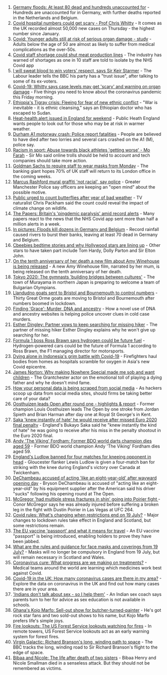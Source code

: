1. [Germany floods: At least 80 dead and hundreds unaccounted for](https://www.bbc.co.uk/news/world-europe-57858829) - Hundreds are unaccounted for in Germany, with further deaths reported in the Netherlands and Belgium.
2. [Covid hospital numbers could get scary - Prof Chris Whitty](https://www.bbc.co.uk/news/uk-57858864) - It comes as the UK recorded almost 50,000 new cases on Thursday - the highest number since January.
3. [Covid: Younger adults still at risk of serious organ damage - study](https://www.bbc.co.uk/news/health-57840825) - Adults below the age of 50 are almost as likely to suffer from medical complications as the over-50s.
4. [Covid staff shortage could shut meat production lines](https://www.bbc.co.uk/news/business-57856566) - The industry has warned of shortages as one in 10 staff are told to isolate by the NHS Covid app
5. [I will sweat blood to win voters' respect, says Sir Keir Starmer](https://www.bbc.co.uk/news/uk-politics-57848266) - The Labour leader tells the BBC his party has a "trust issue", after talking to some of its ex-voters.
6. [Covid-19: Whitty says case levels may get 'scary' and warning on organ damage](https://www.bbc.co.uk/news/uk-57849300) - Five things you need to know about the coronavirus pandemic this Friday morning.
7. [Ethiopia's Tigray crisis: Fleeing for fear of new ethnic conflict](https://www.bbc.co.uk/news/world-africa-57818673) - "War is inevitable - it is ethnic cleansing," says an Ethiopian doctor who has escaped to Sudan.
8. [Heat-health alert issued in England for weekend](https://www.bbc.co.uk/news/uk-57858950) - Public Heath England wants people to look out for those who may be at risk in warmer weather.
9. [Durham A1 motorway crash: Police report fatalities](https://www.bbc.co.uk/news/uk-england-tyne-57857358) - People are believed to have died after two lorries and several cars crashed on the A1 (M), police say.
10. [Racism in sport: Abuse towards black athletes 'getting worse' - Mo Farah](https://www.bbc.co.uk/news/uk-57857993) - Sir Mo said online trolls should be held to account and tech companies should take more action.
11. [Goldman Sachs to require staff to wear masks from Monday](https://www.bbc.co.uk/news/business-57855681) - The banking giant hopes 70% of UK staff will return to its London office in the coming weeks.
12. [Marcus Rashford mural graffiti 'not racial', say police](https://www.bbc.co.uk/news/uk-england-manchester-57852315) - Greater Manchester Police say officers are keeping an "open mind" about the possible motive.
13. [Public urged to count butterflies after year of bad weather](https://www.bbc.co.uk/news/uk-57859345) - TV naturalist Chris Packham said the count could reveal the impact of climate change on wildlife.
14. [The Papers: Britain's 'pingdemic paralysis' amid record alerts](https://www.bbc.co.uk/news/blogs-the-papers-57858393) - Many papers react to the news that the NHS Covid app sent more than half a million alerts in a week.
15. [In pictures: Floods kill dozens in Germany and Belgium](https://www.bbc.co.uk/news/world-europe-57858826) - Record rainfall caused rivers to burst their banks, leaving at least 70 dead in Germany and Belgium.
16. [Cbeebies bedtime stories and why Hollywood stars are lining up](https://www.bbc.co.uk/news/entertainment-arts-57827931) - Other stars to have taken part include Tom Hardy, Dolly Parton and Sir Elton John.
17. [On the tenth anniversary of her death a new film about Amy Winehouse is being released](https://www.bbc.co.uk/news/entertainment-arts-57850132) - A new Amy Winehouse film, narrated by her mum, is being released on the tenth anniversary of her death.
18. [Tokyo 2020: The gymnasts 'building bridges between cultures'](https://www.bbc.co.uk/news/world-asia-57839224) - The town of Murayama in northern Japan is preparing to welcome a team of Bulgarian Olympians.
19. [Llandudno goats sent to Bristol and Bournemouth to control numbers](https://www.bbc.co.uk/news/uk-wales-57849393) - Thirty Great Orme goats are moving to Bristol and Bournemouth after numbers boomed in lockdown.
20. [Finding 'Grace': Murder, DNA and ancestry](https://www.bbc.co.uk/news/technology-57801794) - How a novel use of DNA and ancestry websites is helping police uncover clues in cold case murders.
21. [Esther Dingley: Partner vows to keep searching for missing hiker](https://www.bbc.co.uk/news/uk-england-tyne-57818035) - The partner of missing hiker Esther Dingley explains why he won't give up searching for her.
22. [Formula 1 boss Ross Brawn says hydrogen could be future fuel](https://www.bbc.co.uk/sport/formula1/57842205) - Hydrogen-powered cars could be the future of Formula 1 according to Ross Brawn, the F1 managing director for motorsports.
23. [Dying alone in Indonesia's grim battle with Covid-19](https://www.bbc.co.uk/news/world-asia-57830770) - Firefighters haul bodies from homes as hospitals scramble for oxygen in Asia's new Covid epicentre.
24. [James Norton: Why making Nowhere Special made me sob and want children](https://www.bbc.co.uk/news/entertainment-arts-57769056) - The Grantchester actor on the emotional toll of playing a dying father and why he doesn't mind fame.
25. [How your personal data is being scraped from social media](https://www.bbc.co.uk/news/business-57841239) - As hackers scoop up data from social media sites, should firms be taking better care of your data?
26. [Oosthuizen leads Open after round one - highlights & report](https://www.bbc.co.uk/sport/golf/57854050) - Former champion Louis Oosthuizen leads The Open by one stroke from Jordan Spieth and Brian Harman after day one at Royal St George's in Kent.
27. [Saka 'knew instantly of hate' he would receive after missed Euro 2020 final penalty](https://www.bbc.co.uk/sport/football/57855251) - England's Bukayo Saka said he "knew instantly the kind of hate" he was going to receive after his miss in the penalty shootout in the Euro 2020 final.
28. [Andy 'The Viking' Fordham: Former BDO world darts champion dies aged 59](https://www.bbc.co.uk/sport/darts/57856227) - Former BDO world champion Andy 'The Viking' Fordham dies aged 59.
29. [England's Ludlow banned for four matches for kneeing opponent in head](https://www.bbc.co.uk/sport/rugby-union/57858884) - Gloucester flanker Lewis Ludlow is given a four-match ban for striking with the knee during England's victory over Canada at Twickenham.
30. [DeChambeau accused of acting 'like an eight-year-old' after wayward opening day](https://www.bbc.co.uk/sport/golf/57860263) - Bryson DeChambeau is accused of "acting like an eight-year-old" by his equipment supplier after the American said his driver "sucks" following his opening round at The Open.
31. [McGregor 'had multiple stress fractures in shin' going into Poirier fight ](https://www.bbc.co.uk/sport/mixed-martial-arts/57856435) - Conor McGregor says he was already injured before suffering a broken leg in the fight with Dustin Poirier in Las Vegas at UFC 264.
32. [Covid rules: What's changing when restrictions end on 19 July?](https://www.bbc.co.uk/news/explainers-52530518) - Major changes to lockdown rules take effect in England and Scotland, but some restrictions remain.
33. [The EU vaccine 'passport' and what it means for travel](https://www.bbc.co.uk/news/explainers-57665765) - An EU vaccine "passport" is being introduced, enabling holders to prove they have been jabbed.
34. [What are the rules and guidance for face masks and coverings from 19 July?](https://www.bbc.co.uk/news/health-51205344) - Masks will no longer be compulsory in England from 19 July, but will remain necessary in Scotland and Wales.
35. [Coronavirus cure: What progress are we making on treatments?](https://www.bbc.co.uk/news/health-52354520) - Medical teams around the world are learning which medicines work best against Covid.
36. [Covid-19 in the UK: How many coronavirus cases are there in my area?](https://www.bbc.co.uk/news/uk-51768274) - Explore the data on coronavirus in the UK and find out how many cases there are in your area.
37. ['Indians don't talk about sex - so I help them'](https://www.bbc.co.uk/news/stories-56838660) - An Indian sex coach says parents turn to her for advice as sex education is not available in schools.
38. [Ghana's Kojo Marfo: Sell-out show for butcher-turned-painter](https://www.bbc.co.uk/news/world-africa-57553149) - He's got rock star fans and two sold-out shows to his name, but Kojo Marfo prefers life's simple joys.
39. [Fire lookouts: The US Forest Service lookouts watching for fires](https://www.bbc.co.uk/news/world-us-canada-57626403) - In remote towers, US Forest Service lookouts act as an early warning system for forest fires.
40. [Virgin Galactic: Richard Branson's long, winding path to space](https://www.bbc.co.uk/news/science-environment-57798167) - The BBC tracks the long, winding road to Sir Richard Branson's flight to the edge of space.
41. [Bibaa and Nicole: The life after death of two sisters](https://www.bbc.co.uk/news/uk-england-london-57679755) - Bibaa Henry and Nicole Smallman died in a senseless attack. But they should not be remembered as victims.
